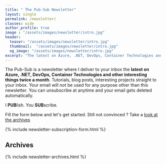 ```yaml
---
title: " The Pub-Sub Newsletter"
layout: single
permalink: /newsletter/
classes: wide
author_profile: true
image : "/assets/images/newsletter/intro.jpg"
header:
  teaser: "/assets/images/newsletter/intro.jpg"
  thumbnail:  "/assets/images/newsletter/intro.jpg"
  og_image: "/assets/images/newsletter/intro.jpg"
excerpt: "The latest on Azure, .NET, DevOps, Container Technologies and other interesting things delivered straight to your inbox twice a month"
---
```


The Pub-Sub is a newsletter where I deliver to your inbox the **latest on Azure, .NET, DevOps, Container Technologies and other interesting things twice a month**. Tutorials, blog posts, interesting projects straight to your inbox. Your email will not be used for any purpose other than this newsletter. You can unsubscribe at anytime and your email gets deleted automatically.

I **PUB**lish. You **SUB**scribe.

Fill the form below and let's get started. Still not convinced ? Take a [look at the archives](#archives)

{% include newsletter-subscription-form.html %}

## Archives

{% include newsletter-archives.html %}
